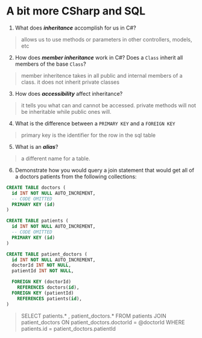 # A bit more CSharp and SQL
1. What does ***inheritance*** accomplish for us in C#?

  > allows us to use methods or parameters in other controllers, models, etc

2. How does ***member inheritance*** work in C#? Does a `Class` inherit all members of the base `Class`?

  > member inheritence takes in all public and internal members of a class. it does not inherit private classes

3. How does ***accessibility*** affect inheritance?

  > it tells you what can and cannot be accessed. private methods will not be inheritable while public ones will.

4. What is the difference between a `PRIMARY KEY` and a `FOREIGN KEY`

  > primary key is the identifier for the row in the sql table

5. What is an ***alias***?

  > a different name for a table.

6. Demonstrate how you would query a join statement that would get all of a doctors patients from the following collections:

  ```SQL
  CREATE TABLE doctors (
    id INT NOT NULL AUTO_INCREMENT,
    -- CODE OMITTED
    PRIMARY KEY (id)
  )

  CREATE TABLE patients (
    id INT NOT NULL AUTO_INCREMENT,
    -- CODE OMITTED
    PRIMARY KEY (id)
  )

  CREATE TABLE patient_doctors (
    id INT NOT NULL AUTO_INCREMENT,
    doctorId INT NOT NULL,
    patientId INT NOT NULL,

    FOREIGN KEY (doctorId)
      REFERENCES doctors(id),
    FOREIGN KEY (patientId)
      REFERENCES patients(id),
  )

  ```

  > SELECT 
  patients.* ,
  patient_doctors.*
  FROM patients
  JOIN patient_doctors ON patient_doctors.doctorId = @doctorId
  WHERE patients.id = patient_doctors.patientId
